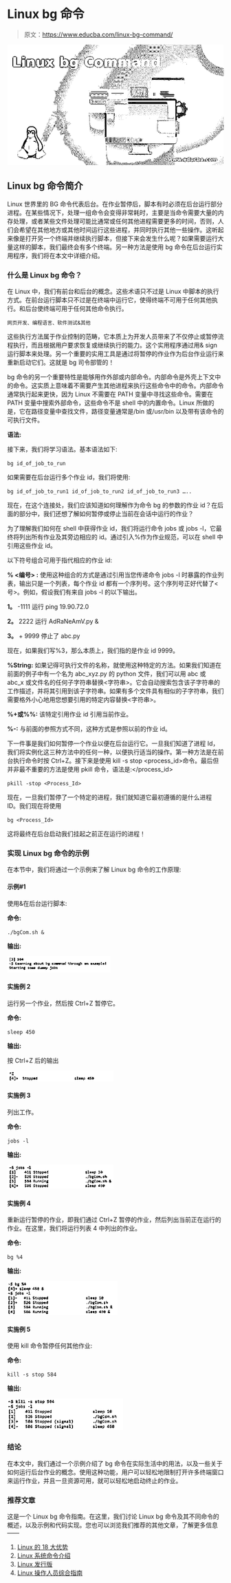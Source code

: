 # Linux bg 命令

> 原文：<https://www.educba.com/linux-bg-command/>

![Linux bg Command](img/9486ed5790dfc3bfe61be5dc905a930f.png)



## Linux bg 命令简介

Linux 世界里的 BG 命令代表后台。在作业暂停后，脚本有时必须在后台运行部分进程。在某些情况下，处理一组命令会变得非常耗时，主要是当命令需要大量的内存处理，或者某些文件处理可能比通常或任何其他进程需要更多的时间，否则，人们会希望在其他地方或其他时间运行这些进程，并同时执行其他一些操作。这听起来像是打开另一个终端并继续执行脚本，但接下来会发生什么呢？如果需要运行大量这样的脚本，我们最终会有多个终端。另一种方法是使用 bg 命令在后台运行实用程序，我们将在本文中详细介绍。

### 什么是 Linux bg 命令？

在 Linux 中，我们有前台和后台的概念。这些术语只不过是 Linux 中脚本的执行方式。在前台运行脚本只不过是在终端中运行它，使得终端不可用于任何其他执行。和后台使终端可用于任何其他命令执行。

<small>网页开发、编程语言、软件测试&其他</small>

这些执行方法属于作业控制的范畴，它本质上为开发人员带来了不仅停止或暂停流程执行，而且根据用户要求恢复或继续执行的能力。这个实用程序通过用& sign 运行脚本来处理。另一个重要的实用工具是通过将暂停的作业作为后台作业运行来重新启动它们。这就是 bg 司令部管的！

bg 命令的另一个重要特性是能够用作外部或内部命令。内部命令是外壳上下文中的命令。这实质上意味着不需要产生其他进程来执行这些命令中的命令。内部命令通常执行起来更快，因为 Linux 不需要在 PATH 变量中寻找这些命令。需要在 PATH 变量中搜索外部命令，这些命令不是 shell 中的内置命令。Linux 所做的是，它在路径变量中查找文件，路径变量通常是/bin 或/usr/bin 以及带有该命令的可执行文件。

**语法:**

接下来，我们将学习语法。基本语法如下:

`bg id_of_job_to_run`

如果需要在后台运行多个作业 id，我们将使用:

`bg id_of_job_to_run1 id_of_job_to_run2 id_of_job_to_run3 …..`

现在，在这个连接处，我们应该知道如何理解作为命令 bg 的参数的作业 id？在后面的部分中，我们还想了解如何暂停或停止当前在会话中运行的作业？

为了理解我们如何在 shell 中获得作业 id，我们将运行命令 jobs 或 jobs -l，它最终将列出所有作业及其旁边相应的 id。通过引入%作为作业规范，可以在 shell 中引用这些作业 id。

以下符号组合可用于指代相应的作业 id:

**% <编号> :** 使用这种组合的方式是通过引用当您传递命令 jobs -l 时暴露的作业列表，输出只是一个列表，每个作业 id 都有一个序列号。这个序列号正好代替了<号>。例如，假设我们有来自 jobs -l 的以下输出。

**1。** -1111 运行 ping 19.90.72.0

**2。** 2222 运行 AdRaNeAmV.py &

**3。** + 9999 停止了 abc.py

现在，如果我们写%3，那么本质上，我们指的是作业 id 9999。

**%String:** 如果记得可执行文件的名称，就使用这种特定的方法。如果我们知道在前面的例子中有一个名为 abc_xyz.py 的 python 文件，我们可以用 abc 或 abc_x 或文件名的任何子字符串替换<字符串>。它会自动搜索包含该子字符串的工作描述，并将其引用到该子字符串。如果有多个文件具有相似的子字符串，我们需要格外小心地用您想要引用的特定内容替换<字符串>。

**%+或%%:** 该特定引用作业 id 引用当前作业。

**%-:** 与前面的参照方式不同，这种方式是参照以前的作业 id。

下一件事是我们如何暂停一个作业以便在后台运行它。一旦我们知道了进程 Id，我们将实例化这三种方法中的任何一种，以便执行适当的操作。第一种方法是在前台执行命令时按 Ctrl+Z。接下来是使用 kill -s stop <process_id>命令。最后但并非最不重要的方法是使用 pkill 命令，语法是:</process_id>

`pkill -stop <Process_Id>`

现在，一旦我们暂停了一个特定的进程，我们就知道它最初遵循的是什么进程 ID。我们现在将使用

`bg <Process_Id>`

这将最终在后台启动我们挂起之前正在运行的进程！

### 实现 Linux bg 命令的示例

在本节中，我们将通过一个示例来了解 Linux bg 命令的工作原理:

#### 示例#1

使用&在后台运行脚本:

**命令:**

`./bgCom.sh &`

**输出:**

![Using & Example 1](img/2b8cf5b290308bd23411ee8fb7013fb1.png)



#### 实施例 2

运行另一个作业，然后按 Ctrl+Z 暂停它。

**命令:**

`sleep 450`

**输出:**

按 Ctrl+Z 后的输出

![Linux bg Command Example 2](img/1856b4f19f390167a7e43cf3cb41dfc0.png)



#### 实施例 3

列出工作。

**命令:**

`jobs -l`

**输出:**

![Linux bg Command Example 3](img/da2745e523c9a6a9873e4538947546c8.png)



#### 实施例 4

重新运行暂停的作业，即我们通过 Ctrl+Z 暂停的作业，然后列出当前正在运行的作业。在这里，我们将运行列表 4 中列出的作业。

**命令:**

`bg %4`

**输出:**

![Linux bg Command Example 4](img/77cb16218667ec2904ac23b8159d2741.png)



#### 实施例 5

使用 kill 命令暂停任何其他作业:

**命令:**

`kill -s stop 584`

**输出:**

![kill Example 5](img/bc19209b939c7189e0d362aadb63ff0f.png)



### 结论

在本文中，我们通过一个示例介绍了 bg 命令在实际生活中的用法，以及一些关于如何运行后台作业的概念。使用这种功能，用户可以轻松地限制打开许多终端窗口来运行作业，并且一旦资源可用，就可以轻松地启动终止的作业。

### 推荐文章

这是一个 Linux bg 命令指南。在这里，我们讨论 Linux bg 命令及其不同命令的概述，以及示例和代码实现。您也可以浏览我们推荐的其他文章，了解更多信息——

1.  [Linux 的 18 大优势](https://www.educba.com/advantage-of-linux/)
2.  [Linux 系统命令介绍](https://www.educba.com/linux-system-commands/)
3.  [Linux 发行版](https://www.educba.com/linux-distributions/)
4.  [Linux 操作人员综合指南](https://www.educba.com/linux-operators/)





